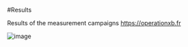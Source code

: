 #Results
 
 Results of the measurement campaigns
 https://operationxb.fr

![image](https://user-images.githubusercontent.com/118449595/202469254-54512cc3-93c0-4546-81bb-020c27203cb6.png)
